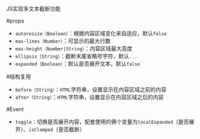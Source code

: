 # <regular-clamp>
JS实现多文本截断功能

#props
+ `autoresize（Boolean）`：根据内容区域变化来自适应，默认`false`
+ `max-lines（Number）`：可显示的最大行数
+ `max-height（Number|String）`：内容区域最大高度
+ `ellipsis（String）`：截断末尾省略号字符，默认`...`
+ `expanded（Boolean）`：默认是否展开文本，默认`false`

#结构复用
+ `before（String）`：`HTML`字符串，设置显示在内容区域之前的内容
+ `after（String）`：`HTML`字符串，设置显示在内容区域之后的内容

#Event
+ `toggle`：切换是否展开内容，配套使用的俩个变量为`localExpanded`（是否展开）、`isClamped`（是否截断）